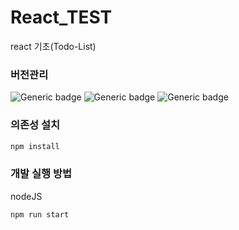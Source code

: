 # React_TEST
react 기초(Todo-List)

### 버전관리
![Generic badge](https://img.shields.io/badge/react-16.8.6-green.svg)
![Generic badge](https://img.shields.io/badge/npm-6.14.6-ff69b4.svg)
![Generic badge](https://img.shields.io/badge/webpack-10.22.0-blueviolet.svg)

### 의존성 설치

```sh
npm install
```

### 개발 실행 방법

nodeJS

```sh
npm run start
```